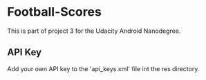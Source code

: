 # Football-Scores

This is part of project 3 for the Udacity Android Nanodegree.

## API Key

Add your own API key to the 'api_keys.xml' file int the res directory.
